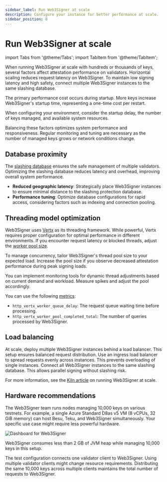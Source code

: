 ```yaml
---
sidebar_label: Run Web3Signer at scale
description: Configure your instance for better performance at scale.
sidebar_position: 8
---
```


# Run Web3Signer at scale

import Tabs from '@theme/Tabs';
import TabItem from '@theme/TabItem';

When running Web3Signer at scale with hundreds or thousands of keys, several factors affect attestation
performance on validators. Horizontal scaling reduces request latency on Web3Signer. To maintain low
signing latency and high safety, connect multiple Web3Signer instances to the same slashing database.

The primary performance cost occurs during startup. More keys increase Web3Signer's startup time, representing
a one-time cost per restart.

When configuring your environment, consider the startup delay, the number of keys managed, and available system
resources.

Balancing these factors optimizes system performance and responsiveness. Regular monitoring and tuning
are necessary as the number of managed keys grows or network conditions change.

## Database proximity

The [slashing database](./configure-slashing-protection.md) ensures the safe management of multiple
validators. Optimizing the slashing database reduces latency and overhead, improving overall system performance.

- **Reduced geographic latency**: Strategically place Web3Signer instances to ensure minimal distance to the slashing protection database.
- **Performance tuning**: Optimize database configurations for rapid access, considering factors such as indexing and connection pooling.

## Threading model optimization

Web3Signer uses [Vertx](https://vertx.io/docs/vertx-core/java/) as its threading framework. While powerful,
Vertx requires proper configuration for optimal performance in different environments. If you encounter
request latency or blocked threads, adjust the [worker pool size](../reference/cli/options.md#vertx-worker-pool-size).

To manage concurrency, tailor Web3Signer's thread pool size to your expected load. Increase the pool
size if you observe decreased attestation performance during peak signing loads.

You can implement monitoring tools for dynamic thread adjustments based on current demand and workload.
Measure spikes and adjust the pool accordingly.

You can use the following [metrics](./monitor/metrics.md):

- `http_vertx_worker_queue_delay`: The request queue waiting time before processing.
- `http_vertx_worker_pool_completed_total`: The number of queries processed by Web3Signer.

## Load balancing

At scale, deploy multiple Web3Signer instances behind a load balancer. This setup ensures balanced
request distribution. Use an ingress load balancer to spread requests evenly across instances. This
prevents overloading of single instances. Connect all Web3Signer instances to the same slashing database.
This allows parallel signing without slashing risk.

For more information, see
the [Kiln article](https://www.kiln.fi/post/learnings-from-running-web3signer-at-scale-on-holesky) on
running Web3Signer at scale.

## Hardware recommendations

The Web3Signer team runs nodes managing 10,000 keys on various testnets. For example, a single Azure
Standard D8as v5 VM (8 vCPUs, 32 GiB memory) can host Besu, Teku, and Web3Signer simultaneously.
Your specific use case might require less powerful hardware.

![Dashboard for Web3Signer](../../static/img/dashboard_hw.png)

Web3Signer consumes less than 2 GB of JVM heap while managing 10,000 keys in this setup.

The test configuration connects one validator client to Web3Signer. Using multiple validator
clients might change resource requirements. Distributing the same 10,000 keys across multiple clients
maintains the total number of requests to Web3Signer.
